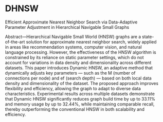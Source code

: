 # DHNSW

Efficient Approximate Nearest Neighbor Search via Data-Adaptive Parameter Adjustment in 
Hierarchical Navigable Small Graphs

Abstract—Hierarchical Navigable Small World (HNSW) graphs are a state-of-the-art solution for approximate nearest neighbor search, widely applied in areas like recommendation systems, computer vision, and natural language processing. However, the effectiveness of the HNSW algorithm is constrained by its reliance on static parameter settings, which do not account for variations in data density and dimensionality across different datasets. This paper introduces Dynamic HNSW, an adaptive method that dynamically adjusts key parameters — such as the M (number of connections per node) and ef (search depth) — based on both local data density and dimensionality of the dataset. The proposed approach improves flexibility and efficiency, allowing the graph to adapt to diverse data characteristics. Experimental results across multiple datasets demonstrate that Dynamic HNSW significantly reduces graph build time by up to 33.11% and memory usage by up to 32.44%, while maintaining comparable recall, thereby outperforming the conventional HNSW in both scalability and efficiency.
